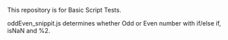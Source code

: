This repository is for Basic Script Tests.

oddEven_snippit.js determines whether Odd or Even number with if/else if, isNaN and %2.

